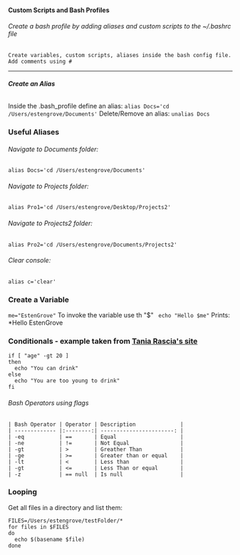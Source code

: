 #### __Custom Scripts and Bash Profiles__
###### Create a bash profile by adding aliases and custom scripts to the ~/.bashrc file
```
Create variables, custom scripts, aliases inside the bash config file. Add comments using #
```

---------

###### __Create an Alias__
Inside the .bash_profile define an alias: ```alias Docs='cd /Users/estengrove/Documents'```
Delete/Remove an alias: ```unalias Docs```



### __Useful Aliases__
###### Navigate to Documents folder:
```alias Docs='cd /Users/estengrove/Documents'```
###### Navigate to Projects folder: 
```alias Pro1='cd /Users/estengrove/Desktop/Projects2'```
###### Navigate to Projects2 folder: 
```alias Pro2='cd /Users/estengrove/Documents/Projects2'```
###### Clear console: 
```alias c='clear'```

### Create a Variable
```me="EstenGrove"```
To invoke the variable use th "$"
``` echo "Hello $me"``` Prints: *Hello EstenGrove


### Conditionals - example taken from [Tania Rascia's site](https://www.taniarascia.com/how-to-create-and-use-bash-scripts/)
```
if [ "age" -gt 20 ]
then
  echo "You can drink"
else
  echo "You are too young to drink"
fi
```
###### Bash Operators using flags
```
| Bash Operator | Operator | Description              |
| ------------- |:--------:| -----------------------: |
| -eq           | ==       | Equal                    |
| -ne           | !=       | Not Equal                |
| -gt           | >        | Greather Than            |
| -ge           | >=       | Greater than or equal    |
| -lt           | <        | Less than                |
| -gt           | <=       | Less Than or equal       |
| -z            | == null  | Is null                  |
```

### Looping
Get all files in a directory and list them:
```
FILES=/Users/estengrove/testFolder/*
for files in $FILES
do
  echo $(basename $file)
done
```
